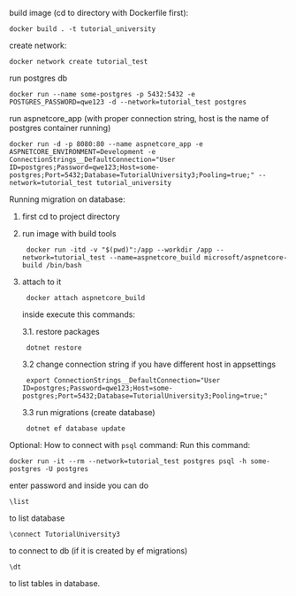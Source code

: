 build image (cd to directory with Dockerfile first):

    docker build . -t tutorial_university

create network:

    docker network create tutorial_test

run postgres db

    docker run --name some-postgres -p 5432:5432 -e POSTGRES_PASSWORD=qwe123 -d --network=tutorial_test postgres

run aspnetcore_app (with proper connection string, host is the name of postgres container running)

    docker run -d -p 8080:80 --name aspnetcore_app -e ASPNETCORE_ENVIRONMENT=Development -e ConnectionStrings__DefaultConnection="User ID=postgres;Password=qwe123;Host=some-postgres;Port=5432;Database=TutorialUniversity3;Pooling=true;" --network=tutorial_test tutorial_university


Running migration on database:
1. first cd to project directory
2. run image with build tools

        docker run -itd -v "$(pwd)":/app --workdir /app --network=tutorial_test --name=aspnetcore_build microsoft/aspnetcore-build /bin/bash

3. attach to it

        docker attach aspnetcore_build


    inside execute this commands:

    3.1. restore packages

        dotnet restore

    3.2 change connection string if you have different host in appsettings

        export ConnectionStrings__DefaultConnection="User ID=postgres;Password=qwe123;Host=some-postgres;Port=5432;Database=TutorialUniversity3;Pooling=true;"
    
    3.3 run migrations (create database)

        dotnet ef database update


Optional: How to connect with `psql` command:
Run this command:

    docker run -it --rm --network=tutorial_test postgres psql -h some-postgres -U postgres

enter password and inside you can do 

    \list

to list database

    \connect TutorialUniversity3

to connect to db (if it is created by ef migrations)

    \dt

to list tables in database.
